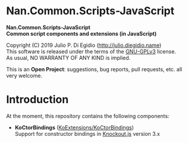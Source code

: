 # Nan.Common.Scripts-JavaScript

**Nan.Common.Scripts-JavaScript**  
**Common script components and extensions (in JavaScript)**  

Copyright (C) 2019 Julio P. Di Egidio (<http://julio.diegidio.name>)  
This software is released under the terms of the
[GNU-GPLv3](https://www.gnu.org/licenses/gpl-3.0.html) license.  
As usual, NO WARRANTY OF ANY KIND is implied.  

This is an **Open Project**: suggestions, bug reports, pull requests,
etc. all very welcome.

# Introduction

At the moment, this repository contains the following components:

- **KoCtorBindings**
  ([KoExtensions/KoCtorBindings](./Code/KoExtensions/KoCtorBindings))  
  Support for constructor bindings in
  [Knockout.js](https://knockoutjs.com) version 3.x  
